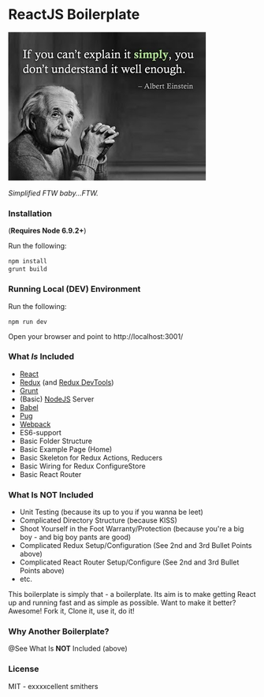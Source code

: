 # ReactJS Boilerplate
![KISS](kiss.jpg?raw=true "KISS")

*Simplified FTW baby...FTW.*

### Installation
(**Requires Node 6.9.2+**)

Run the following:
```
npm install
grunt build
```

### Running Local (DEV) Environment
Run the following:
```
npm run dev
```
Open your browser and point to http://localhost:3001/

### What *Is* Included
* [React](https://github.com/facebook/react.git)
* [Redux](https://github.com/reactjs/redux.git) (and [Redux DevTools](https://github.com/gaearon/redux-devtools.git))
* [Grunt](https://github.com/gruntjs/grunt.git)
* (Basic) [NodeJS](https://nodejs.org/en/) Server
* [Babel](https://github.com/babel/babel)
* [Pug](https://github.com/pugjs/pug.git)
* [Webpack](https://github.com/webpack/webpack.git)
* ES6-support
* Basic Folder Structure
* Basic Example Page (Home)
* Basic Skeleton for Redux Actions, Reducers
* Basic Wiring for Redux ConfigureStore
* Basic React Router

### What Is **NOT** Included
* Unit Testing (because its up to you if you wanna be leet)
* Complicated Directory Structure (because KISS)
* Shoot Yourself in the Foot Warranty/Protection (because you're a big boy - and big boy pants are good)
* Complicated Redux Setup/Configuration (See 2nd and 3rd Bullet Points above)
* Complicated React Router Setup/Configure (See 2nd and 3rd Bullet Points above)
* etc.

This boilerplate is simply that - a boilerplate.  Its aim is to make getting React up and running fast and as simple as possible.  Want to make it better?  Awesome!  Fork it, Clone it, use it, do it!

### Why Another Boilerplate?
@See What Is **NOT** Included (above)

### License
MIT - exxxxcellent smithers
